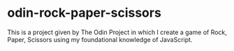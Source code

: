 # odin-rock-paper-scissors
This is a project given by The Odin Project in which I create a game of Rock, Paper, Scissors using my foundational knowledge of JavaScript.
